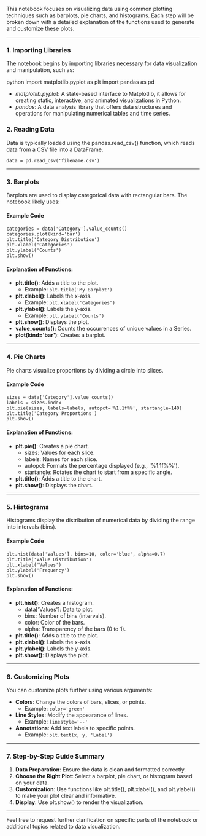 
This notebook focuses on visualizing data using common plotting techniques such as barplots, pie charts, and histograms. Each step will be broken down with a detailed explanation of the functions used to generate and customize these plots.

---

### 1. Importing Libraries
The notebook begins by importing libraries necessary for data visualization and manipulation, such as:

python
import matplotlib.pyplot as plt
import pandas as pd


- *matplotlib.pyplot*: A state-based interface to Matplotlib, it allows for creating static, interactive, and animated visualizations in Python.
- *pandas*: A data analysis library that offers data structures and operations for manipulating numerical tables and time series.

### 2. Reading Data
Data is typically loaded using the pandas.read_csv() function, which reads data from a CSV file into a DataFrame.

```
data = pd.read_csv('filename.csv')
```

---

### 3. Barplots
Barplots are used to display categorical data with rectangular bars. The notebook likely uses:

#### Example Code
```
categories = data['Category'].value_counts()
categories.plot(kind='bar')
plt.title('Category Distribution')
plt.xlabel('Categories')
plt.ylabel('Counts')
plt.show()
```

#### Explanation of Functions:
- **plt.title()**: Adds a title to the plot.
  - Example: ```plt.title('My Barplot')```
- **plt.xlabel()**: Labels the x-axis.
  - Example: ```plt.xlabel('Categories')```
- **plt.ylabel()**: Labels the y-axis.
  - Example: ```plt.ylabel('Counts')```
- **plt.show()**: Displays the plot.
- **value_counts()**: Counts the occurrences of unique values in a Series.
- **plot(kind='bar')**: Creates a barplot.

---

### 4. Pie Charts
Pie charts visualize proportions by dividing a circle into slices.

#### Example Code
```
sizes = data['Category'].value_counts()
labels = sizes.index
plt.pie(sizes, labels=labels, autopct='%1.1f%%', startangle=140)
plt.title('Category Proportions')
plt.show()
```


#### Explanation of Functions:
- **plt.pie()**: Creates a pie chart.
  - sizes: Values for each slice.
  - labels: Names for each slice.
  - autopct: Formats the percentage displayed (e.g., '%1.1f%%').
  - startangle: Rotates the chart to start from a specific angle.
- **plt.title()**: Adds a title to the chart.
- **plt.show()**: Displays the chart.

---

### 5. Histograms
Histograms display the distribution of numerical data by dividing the range into intervals (bins).

#### Example Code
```
plt.hist(data['Values'], bins=10, color='blue', alpha=0.7)
plt.title('Value Distribution')
plt.xlabel('Values')
plt.ylabel('Frequency')
plt.show()
```

#### Explanation of Functions:
- **plt.hist()**: Creates a histogram.
  - data['Values']: Data to plot.
  - bins: Number of bins (intervals).
  - color: Color of the bars.
  - alpha: Transparency of the bars (0 to 1).
- **plt.title()**: Adds a title to the plot.
- **plt.xlabel()**: Labels the x-axis.
- **plt.ylabel()**: Labels the y-axis.
- **plt.show()**: Displays the plot.

---

### 6. Customizing Plots
You can customize plots further using various arguments:

- **Colors**: Change the colors of bars, slices, or points.
  - Example: `color='green'`
- **Line Styles**: Modify the appearance of lines.
  - Example: `linestyle='--'`
- **Annotations**: Add text labels to specific points.
  - Example: `plt.text(x, y, 'Label')`

---

### 7. Step-by-Step Guide Summary
1. **Data Preparation**: Ensure the data is clean and formatted correctly.
2. **Choose the Right Plot**: Select a barplot, pie chart, or histogram based on your data.
3. **Customization**: Use functions like plt.title(), plt.xlabel(), and plt.ylabel() to make your plot clear and informative.
4. **Display**: Use plt.show() to render the visualization.

---

Feel free to request further clarification on specific parts of the notebook or additional topics related to data visualization.
